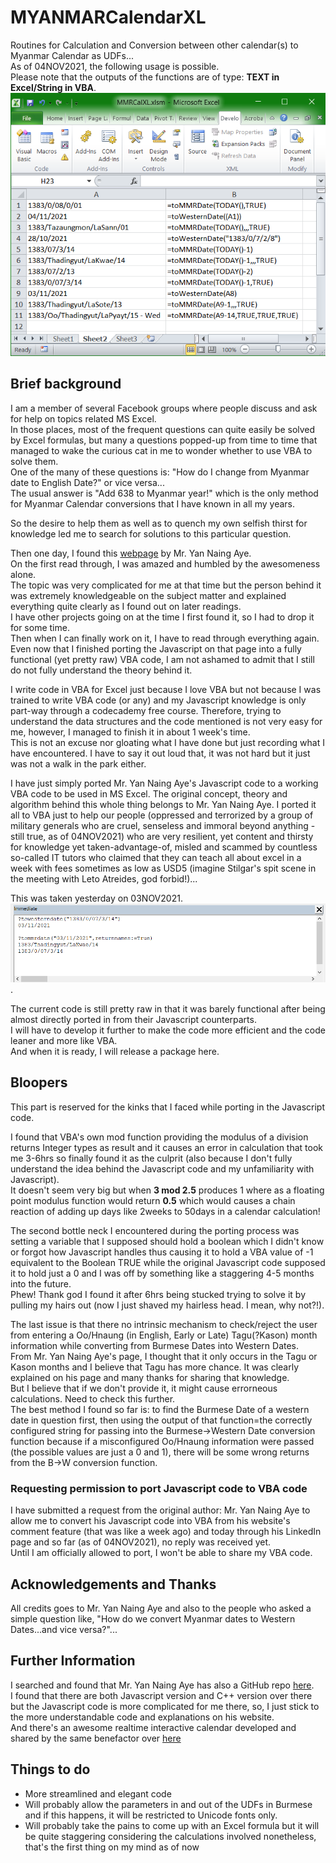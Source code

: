 # MYANMARCalendarXL
Routines for Calculation and Conversion between other calendar(s) to Myanmar Calendar as UDFs...\
As of 04NOV2021, the following usage is possible.\
Please note that the outputs of the functions are of type: <b>TEXT in Excel/String in VBA</b>.
![as UDF](/images/MMRCalXL_in_Excel_asUDF.png)

## Brief background
I am a member of several Facebook groups where people discuss and ask for help on topics related MS Excel.\
In those places, most of the frequent questions can quite easily be solved by Excel formulas, but many a questions popped-up from time to time that managed to wake the curious cat in me to wonder whether to use VBA to solve them.\
One of the many of these questions is: "How do I change from Myanmar date to English Date?" or vice versa...\
The usual answer is "Add 638 to Myanmar year!" which is the only method for Myanmar Calendar conversions that I have known in all my years.

So the desire to help them as well as to quench my own selfish thirst for knowledge led me to search for solutions to this particular question.

Then one day, I found this [webpage](http://coolemerald.blogspot.com/2013/06/algorithm-program-and-calculation-of.html?m=1) by Mr. Yan Naing Aye.\
On the first read through, I was amazed and humbled by the awesomeness alone.\
The topic was very complicated for me at that time but the person behind it was extremely knowledgeable on the subject matter and explained everything quite clearly as I found out on later readings.\
I have other projects going on at the time I first found it, so I had to drop it for some time.\
Then when I can finally work on it, I have to read through everything again. Even now that I finished porting the Javascript on that page into a fully functional (yet pretty raw) VBA code, I am not ashamed to admit that I still do not fully understand the theory behind it.

I write code in VBA for Excel just because I love VBA but not because I was trained to write VBA code (or any) and my Javascript knowledge is only part-way through a codecademy free course. Therefore, trying to understand the data structures and the code mentioned is not very easy for me, however, I managed to finish it in about 1 week's time.\
This is not an excuse nor gloating what I have done but just recording what I have encountered. I have to say it out loud that, it was not hard but it just was not a walk in the park either.

I have just simply ported Mr. Yan Naing Aye's Javascript code to a working VBA code to be used in MS Excel. The original concept, theory and algorithm behind this whole thing belongs to Mr. Yan Naing Aye.
I ported it all to VBA just to help our people (oppressed and terrorized by a group of military generals who are cruel, senseless and immoral beyond anything - still true, as of 04NOV2021) who are very resilient, yet content and thirsty for knowledge yet taken-advantage-of, misled and scammed by countless so-called IT tutors who claimed that they can teach all about excel in a week with fees sometimes as low as USD5 (imagine Stilgar's spit scene in the meeting with Leto Atreides, god forbid!)... 

This was taken yesterday on 03NOV2021.
![just finished](/images/MMRCalXL_in_ImmediateWindow.png).

The current code is still pretty raw in that it was barely functional after being almost directly ported in from their Javascript counterparts.\
I will have to develop it further to make the code more efficient and the code leaner and more like VBA.\
And when it is ready, I will release a package here.

## Bloopers
This part is reserved for the kinks that I faced while porting in the Javascript code.

I found that VBA's own mod function providing the modulus of a division returns Integer types as result and it causes an error in calculation that took me 3-6hrs so finally found it as the culprit (also because I don't fully understand the idea behind the Javascript code and my unfamiliarity with Javascript).\
It doesn't seem very big but when <b>3 mod 2.5</b> produces 1 where as a floating point modulus function would return <b>0.5</b> which would causes a chain reaction of adding up days like 2weeks to 50days in a calendar calculation!

The second bottle neck I encountered during the porting process was setting a variable that I supposed should hold a boolean which I didn't know or forgot how Javascript handles thus causing it to hold a VBA value of -1 equivalent to the Boolean TRUE while the original Javascript code supposed it to hold just a 0 and I was off by something like a staggering 4-5 months into the future.\
Phew! Thank god I found it after 6hrs being stucked trying to solve it by pulling my hairs out (now I just shaved my hairless head. I mean, why not?!).

The last issue is that there no intrinsic mechanism to check/reject the user from entering a Oo/Hnaung (in English, Early or Late) Tagu(?Kason) month information while converting from Burmese Dates into Western Dates.\
From Mr. Yan Naing Aye's page, I thought that it only occurs in the Tagu or Kason months and I believe that Tagu has more chance. It was clearly explained on his page and many thanks for sharing that knowledge.\
But I believe that if we don't provide it, it might cause errorneous calculations. Need to check this further.\
The best method I found so far is: to find the Burmese Date of a western date in question first, then using the output of that function=the correctly configured string for passing into the Burmese->Western Date conversion function because if a misconfigured Oo/Hnaung information were passed (the possible values are just a 0 and 1), there will be some wrong returns from the B->W conversion function.

### Requesting permission to port Javascript code to VBA code
I have submitted a request from the original author: Mr. Yan Naing Aye to allow me to convert his Javascript code into VBA from his website's comment feature (that was like a week ago) and today through his LinkedIn page and so far (as of 04NOV2021), no reply was received yet.\
Until I am officially allowed to port, I won't be able to share my VBA code.

## Acknowledgements and Thanks
All credits goes to Mr. Yan Naing Aye and also to the people who asked a simple question like, "How do we convert Myanmar dates to Western Dates...and vice versa?"...

## Further Information
I searched and found that Mr. Yan Naing Aye has also a GitHub repo [here](https://github.com/yan9a/mmcal).\
I found that there are both Javascript version and C++ version over there but the Javascript code is more complicated for me there, so, I just stick to the more understandable code and explanations on his website.\
And there's an awesome realtime interactive calendar developed and shared by the same benefactor over [here](https://yan9a.github.io/mmcal/)

## Things to do
- More streamlined and elegant code
- Will probably allow the parameters in and out of the UDFs in Burmese and if this happens, it will be restricted to Unicode fonts only.
- Will probably take the pains to come up with an Excel formula but it will be quite staggering considering the calculations involved nonetheless, that's the first thing on my mind as of now
